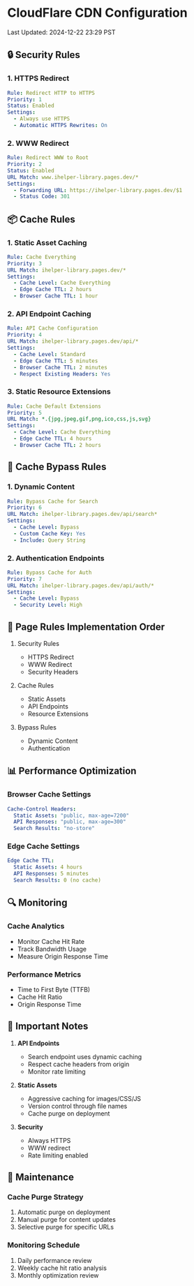 # CloudFlare CDN Configuration
Last Updated: 2024-12-22 23:29 PST

## 🔒 Security Rules

### 1. HTTPS Redirect
```yaml
Rule: Redirect HTTP to HTTPS
Priority: 1
Status: Enabled
Settings:
  - Always use HTTPS
  - Automatic HTTPS Rewrites: On
```

### 2. WWW Redirect
```yaml
Rule: Redirect WWW to Root
Priority: 2
Status: Enabled
URL Match: www.ihelper-library.pages.dev/*
Settings:
  - Forwarding URL: https://ihelper-library.pages.dev/$1
  - Status Code: 301
```

## 📦 Cache Rules

### 1. Static Asset Caching
```yaml
Rule: Cache Everything
Priority: 3
URL Match: ihelper-library.pages.dev/*
Settings:
  - Cache Level: Cache Everything
  - Edge Cache TTL: 2 hours
  - Browser Cache TTL: 1 hour
```

### 2. API Endpoint Caching
```yaml
Rule: API Cache Configuration
Priority: 4
URL Match: ihelper-library.pages.dev/api/*
Settings:
  - Cache Level: Standard
  - Edge Cache TTL: 5 minutes
  - Browser Cache TTL: 2 minutes
  - Respect Existing Headers: Yes
```

### 3. Static Resource Extensions
```yaml
Rule: Cache Default Extensions
Priority: 5
URL Match: *.{jpg,jpeg,gif,png,ico,css,js,svg}
Settings:
  - Cache Level: Cache Everything
  - Edge Cache TTL: 4 hours
  - Browser Cache TTL: 2 hours
```

## 🚫 Cache Bypass Rules

### 1. Dynamic Content
```yaml
Rule: Bypass Cache for Search
Priority: 6
URL Match: ihelper-library.pages.dev/api/search*
Settings:
  - Cache Level: Bypass
  - Custom Cache Key: Yes
  - Include: Query String
```

### 2. Authentication Endpoints
```yaml
Rule: Bypass Cache for Auth
Priority: 7
URL Match: ihelper-library.pages.dev/api/auth/*
Settings:
  - Cache Level: Bypass
  - Security Level: High
```

## 🔄 Page Rules Implementation Order

1. Security Rules
   - HTTPS Redirect
   - WWW Redirect
   - Security Headers

2. Cache Rules
   - Static Assets
   - API Endpoints
   - Resource Extensions

3. Bypass Rules
   - Dynamic Content
   - Authentication

## 📊 Performance Optimization

### Browser Cache Settings
```yaml
Cache-Control Headers:
  Static Assets: "public, max-age=7200"
  API Responses: "public, max-age=300"
  Search Results: "no-store"
```

### Edge Cache Settings
```yaml
Edge Cache TTL:
  Static Assets: 4 hours
  API Responses: 5 minutes
  Search Results: 0 (no cache)
```

## 🔍 Monitoring

### Cache Analytics
- Monitor Cache Hit Rate
- Track Bandwidth Usage
- Measure Origin Response Time

### Performance Metrics
- Time to First Byte (TTFB)
- Cache Hit Ratio
- Origin Response Time

## 🚨 Important Notes

1. **API Endpoints**
   - Search endpoint uses dynamic caching
   - Respect cache headers from origin
   - Monitor rate limiting

2. **Static Assets**
   - Aggressive caching for images/CSS/JS
   - Version control through file names
   - Cache purge on deployment

3. **Security**
   - Always HTTPS
   - WWW redirect
   - Rate limiting enabled

## 📝 Maintenance

### Cache Purge Strategy
1. Automatic purge on deployment
2. Manual purge for content updates
3. Selective purge for specific URLs

### Monitoring Schedule
1. Daily performance review
2. Weekly cache hit ratio analysis
3. Monthly optimization review
